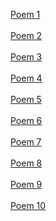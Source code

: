 
<a href="page1.html">Poem 1</a><br><br>
<a href="page2.html">Poem 2</a><br><br>
<a href="page3.html">Poem 3</a><br><br>
<a href="page4.html">Poem 4</a><br><br>
<a href="page5.html">Poem 5</a><br><br>
<a href="page6.html">Poem 6</a><br><br>
<a href="page7.html">Poem 7</a><br><br>
<a href="page8.html">Poem 8</a><br><br>
<a href="page9.html">Poem 9</a><br><br>
<a href="page10.html">Poem 10</a><br>
